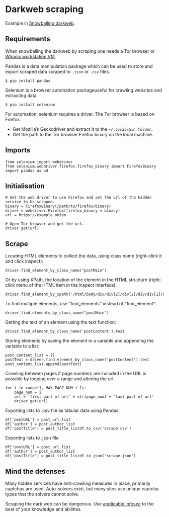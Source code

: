 # Darkweb scraping

Example in [Snowballing darkweb](https://github.com/tymyrddin/qyrvunth/tree/main/snowballing).

## Requirements

When snowballing the darkweb by scraping one needs a Tor browser or [Whonix workstation VM](https://github.com/tymyrddin/orchard/blob/main/mitigations/virtualisation/kvm/Whonix.md).

Pandas is a data manipulation package which can be used to store and export scraped data scraped to `.json` or `.csv` files.

    $ pip install pandas

Selenium is a browser automation packageuseful for crawling websites and extracting data.

    $ pip install selenium

For automation, selenium requires a driver. The Tor browser is based on Firefox. 

* Get Mozilla’s Geckodriver and extract it to the `~/.local/bin folder`.
* Get the path to the Tor browser Firefox binary on the local machine. 

## Imports

    from selenium import webdriver
    from selenium.webdriver.firefox.firefox_binary import FirefoxBinary
    import pandas as pd

## Initialisation

    # Set the web driver to use Firefox and set the url of the hidden service to be scraped.
    binary = FirefoxBinary(/path/to/firefox/binary)
    driver = webdriver.Firefox(firefox_binary = binary)
    url = https://example.onion

    # Open Tor browser and get the url.
    driver.get(url)

## Scrape

Locating HTML elements to collect the data, using class name (right-click it and click inspect):

    driver.find_element_by_class_name("postMain")

Or by using XPath, the location of the element in the HTML structure (right-click menu of the HTML item in the inspect interface). 

    driver.find_element_by_xpath('/html/body/div/div[2]/div[2]/div/div[1]/div/a[1]')

To find multiple elements, use “find_elements” instead of “find_element”: 

    driver.find_elements_by_class_name("postMain")

Getting the text of an element using the text function:

    driver.find_element_by_class_name('postContent').text

Storing elements by saving the element in a variable and appending the variable to a list: 

    post_content_list = []
    postText = driver.find_element_by_class_name('postContent').text
    post_content_list.append(postText)

Crawling between pages if page numbers are included in the URL is possible by looping over a range and altering the url:

    for i in range(1, MAX_PAGE_NUM + 1):
        page_num = i
        url = 'first part of url' + str(page_num) + 'last part of url'
        driver.get(url)

Exporting lists to .csv file as tabular data using Pandas: 

    df['postURL'] = post_url_list
    df['author'] = post_author_list
    df['postTitle'] = post_title_listdf.to_csv('scrape.csv')

Exporting lists to .json file

    df['postURL'] = post_url_list
    df['author'] = post_author_list
    df['postTitle'] = post_title_listdf.to_json('scrape.json')

## Mind the defenses

Many hidden services have anti-crawling measures in place, primarily captchas are used. Auto-solvers exist, but many sites use unique captcha types that the solvers cannot solve. 

Scraping the dark web can be dangerous. Use [applicable infosec](https://github.com/tymyrddin/orchard/tree/main/mitigations/data) to the best of your knowledge and abilities. 